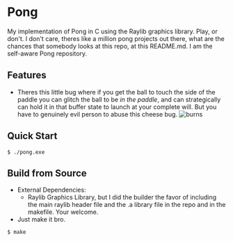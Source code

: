 # Pong
My implementation of Pong in C using the Raylib graphics library. Play, or don't. I don't care, theres like a million pong projects out there, what are the chances that somebody looks at this repo, at this README.md. I am the self-aware Pong repository.

## Features
- Theres this little bug where if you get the ball to touch the side of the paddle you can glitch the ball to be *in the paddle*, and can strategically can hold it in that buffer state to launch at your complete will. But you have to genuinely evil person to abuse this cheese bug.
![burns](https://github.com/user-attachments/assets/35628ad8-a0b0-427d-927b-0d5145929c4d)


## Quick Start
```
$ ./pong.exe
```

## Build from Source
- External Dependencies:
	- Raylib Graphics Library, but I did the builder the favor of including the main raylib header file and the .a library file in the repo and in the makefile. Your welcome.
- Just make it bro.
```
$ make
```
